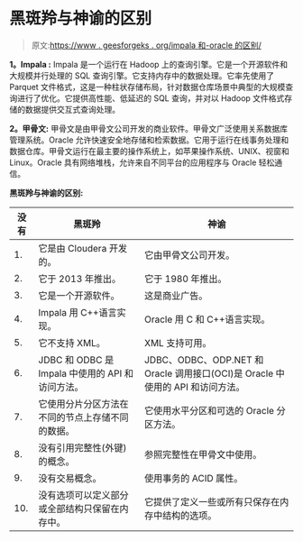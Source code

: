 # 黑斑羚与神谕的区别

> 原文:[https://www . geesforgeks . org/impala 和-oracle 的区别/](https://www.geeksforgeeks.org/difference-between-impala-and-oracle/)

**1。Impala :**
Impala 是一个运行在 Hadoop 上的查询引擎。它是一个开源软件和大规模并行处理的 SQL 查询引擎。它支持内存中的数据处理。它率先使用了 Parquet 文件格式，这是一种柱状存储布局，针对数据仓库场景中典型的大规模查询进行了优化。它提供高性能、低延迟的 SQL 查询，并对以 Hadoop 文件格式存储的数据提供交互式查询处理。

**2。甲骨文:**
甲骨文是由甲骨文公司开发的商业软件。甲骨文广泛使用关系数据库管理系统。Oracle 允许快速安全地存储和检索数据。它用于运行在线事务处理和数据仓库。甲骨文运行在最主要的操作系统上，如苹果操作系统、UNIX、视窗和 Linux。Oracle 具有网络堆栈，允许来自不同平台的应用程序与 Oracle 轻松通信。

**黑斑羚与神谕的区别:**

<center>

| 没有 | 黑斑羚 | 神谕 |
| --- | --- | --- |
| 1. | 它是由 Cloudera 开发的。 | 它由甲骨文公司开发。 |
| 2. | 它于 2013 年推出。 | 它于 1980 年推出。 |
| 3. | 它是一个开源软件。 | 这是商业广告。 |
| 4. | Impala 用 C++语言实现。 | Oracle 用 C 和 C++语言实现。 |
| 5. | 它不支持 XML。 | XML 支持可用。 |
| 6. | JDBC 和 ODBC 是 Impala 中使用的 API 和访问方法。 | JDBC、ODBC、ODP.NET 和 Oracle 调用接口(OCI)是 Oracle 中使用的 API 和访问方法。 |
| 7. | 它使用分片分区方法在不同的节点上存储不同的数据。 | 它使用水平分区和可选的 Oracle 分区方法。 |
| 8. | 没有引用完整性(外键)的概念。 | 参照完整性在甲骨文中使用。 |
| 9. | 没有交易概念。 | 使用事务的 ACID 属性。 |
| 10. | 没有选项可以定义部分或全部结构只保留在内存中。 | 它提供了定义一些或所有只保存在内存中结构的选项。 |

</center>